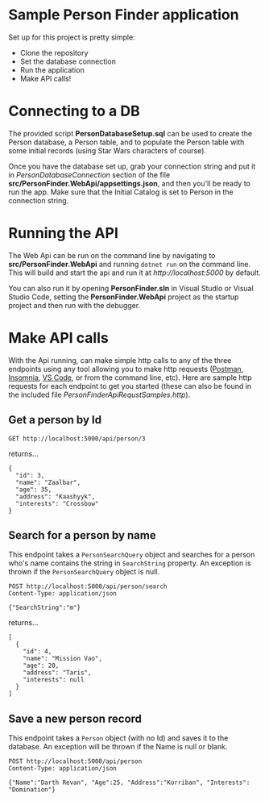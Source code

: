 # Sample Person Finder application
Set up for this project is pretty simple:
* Clone the repository
* Set the database connection
* Run the application
* Make API calls!

# Connecting to a DB

The provided script **PersonDatabaseSetup.sql** can be used to create the Person database, a Person table, and to populate the Person table with some initial records (using Star Wars characters of course). 

Once you have the database set up, grab your connection string and put it in *PersonDatabaseConnection* section of the file **src/PersonFinder.WebApi/appsettings.json**, and then you'll be ready to run the app. Make sure that the Initial Catalog is set to Person in the connection string.


# Running the API

The Web Api can be run on the command line by navigating to **src/PersonFinder.WebApi** and running `dotnet run` on the command line. This will build and start the api and run it at *http://localhost:5000* by default.

You can also run it by opening **PersonFinder.sln** in Visual Studio or Visual Studio Code, setting the **PersonFinder.WebApi** project as the startup project and then run with the debugger.

# Make API calls

With the Api running, can make simple http calls to any of the three endpoints using any tool allowing you to make http requests ([Postman](https://www.postman.com/), [Insomnia](https://insomnia.rest/), [VS Code](https://marketplace.visualstudio.com/items?itemName=humao.rest-client), or from the command line, etc). Here are sample http requests for each endpoint to get you started (these can also be found in the included file *PersonFinderApiRequstSamples.http*).

## Get a person by Id

```
GET http://localhost:5000/api/person/3
```
returns...
```
{
  "id": 3,
  "name": "Zaalbar",
  "age": 35,
  "address": "Kaashyyk",
  "interests": "Crossbow"
}
```


## Search for a person by name

This endpoint takes a `PersonSearchQuery` object and searches for a person who's name contains the string in `SearchString` property. An exception is thrown if the `PersonSearchQuery` object is null.
```
POST http://localhost:5000/api/person/search
Content-Type: application/json

{"SearchString":"m"}
```
returns...
```
[
  {
    "id": 4,
    "name": "Mission Vao",
    "age": 20,
    "address": "Taris",
    "interests": null
  }
]
```


## Save a new person record
This endpoint takes a `Person` object (with no Id) and saves it to the database. An exception will be thrown if the Name is null or blank.
```
POST http://localhost:5000/api/person
Content-Type: application/json

{"Name":"Darth Revan", "Age":25, "Address":"Korriban", "Interests": "Domination"}
```
